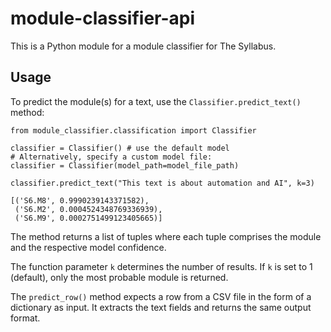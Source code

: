 # module-classifier-api

This is a Python module for a module classifier for The Syllabus.


## Usage
To predict the module(s) for a text, use the `Classifier.predict_text()`
 method:
```
from module_classifier.classification import Classifier

classifier = Classifier() # use the default model
# Alternatively, specify a custom model file:
classifier = Classifier(model_path=model_file_path)

classifier.predict_text("This text is about automation and AI", k=3)

[('S6.M8', 0.9990239143371582),
 ('S6.M2', 0.0004524348769336939),
 ('S6.M9', 0.0002751499123405665)]
```

The method returns a list of tuples where each tuple comprises the module and the respective model 
confidence.
 
The function parameter `k` determines the number of results.
If `k` is set to 1 (default), only the most probable module is returned.

The `predict_row()` method expects a row from a CSV file in the form of a 
dictionary as input.
It extracts the text fields and returns the same output format.

